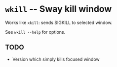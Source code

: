 # `wkill` -- Sway kill window

Works like `xkill`: sends SIGKILL to selected window.

See `wkill --help` for options.

## TODO

- Version which simply kills focused window